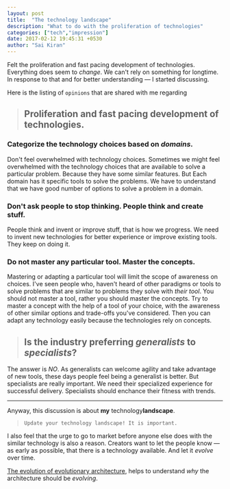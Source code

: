 ```yaml
---
layout: post
title:  "The technology landscape"
description: "What to do with the proliferation of technologies"
categories: ["tech","impression"]
date: 2017-02-12 19:45:31 +0530
author: "Sai Kiran"
---
```


Felt the proliferation and fast pacing development of technologies. 
Everything does seem to *change*. We can't rely on something for longtime.
In response to that and for better understanding &mdash; I started discussing. 

Here is the listing of `opinions` that are shared with me regarding

> ## Proliferation and fast pacing development of technologies.


### Categorize the technology choices based on *domains*.

Don't feel overwhelmed with technology choices.
Sometimes we might feel overwhelmed with the technology choices that are available to solve a particular problem.
Because they have some similar features.
But Each domain has it specific tools to solve the problems.
We have to understand that we have good number of options to solve a problem in a domain.

### Don't ask people to stop thinking. People think and create stuff.

People think and invent or improve stuff, that is how we progress. 
We need to invent new technologies for better experience or improve existing tools.
They keep on doing it.

### Do not master any particular tool. Master the concepts.

Mastering or adapting a particular tool will limit the scope of awareness on choices.
I've seen people who, haven't heard of other paradigms or tools to solve problems 
that are similar to problems they solve with *their tool*.
You should not master a tool, rather you should master the concepts.
Try to master a concept with the help of a tool of your choice, 
with the awareness of other similar options and trade-offs you've considered.
Then you can adapt any technology easily 
because the technologies rely on concepts.

> ## Is the industry preferring *generalists* to *specialists*?

The answer is *NO*.
As generalists can welcome agility and take advantage of new tools, 
these days people feel being a generalist is better.
But specialists are really important. 
We need their specialized experience for successful delivery.
Specialists should enchance their fitness with trends.

---

Anyway, this discussion is about **my** technology**landscape**.

> `Update your technology landscape! It is important.`

I also feel that the urge to go to market before anyone else does with the similar 
technology is also a reason. Creators want to let the people know &mdash; as early as possible, 
that there is a technology available. And let it *evolve* over time.

[The evolution of evolutionary architecture][], helps to understand 
*why* the architecture should be *evolving*.

[The evolution of evolutionary architecture]: https://www.oreilly.com/ideas/the-evolution-of-evolutionary-architecture-2016?utm_source=youtube&utm_medium=video&utm_content=sanyc2016&utm_campaign=inbound_video